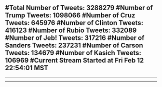 #Total Number of Tweets: 3288279 
#Number of Trump Tweets: 1098066
#Number of Cruz Tweets: 645976
#Number of Clinton Tweets: 416123
#Number of Rubio Tweets: 332089
#Number of Jeb! Tweets: 317216
#Number of Sanders Tweets: 237231
#Number of Carson Tweets: 134679
#Number of Kasich Tweets: 106969
#Current Stream Started at Fri Feb 12 22:54:01 MST
---
---
---
